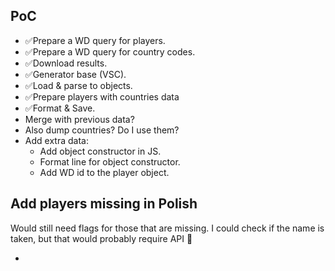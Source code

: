 ## PoC

- ✅Prepare a WD query for players.
- ✅Prepare a WD query for country codes.
- ✅Download results.
- ✅Generator base (VSC).
- ✅Load & parse to objects.
- ✅Prepare players with countries data
- ✅Format & Save.
- Merge with previous data?
- Also dump countries? Do I use them?
- Add extra data:
	- Add object constructor in JS.
	- Format line for object constructor.
	- Add WD id to the player object.

## Add players missing in Polish

Would still need flags for those that are missing.
I could check if the name is taken, but that would probably require API 🤔

- 
